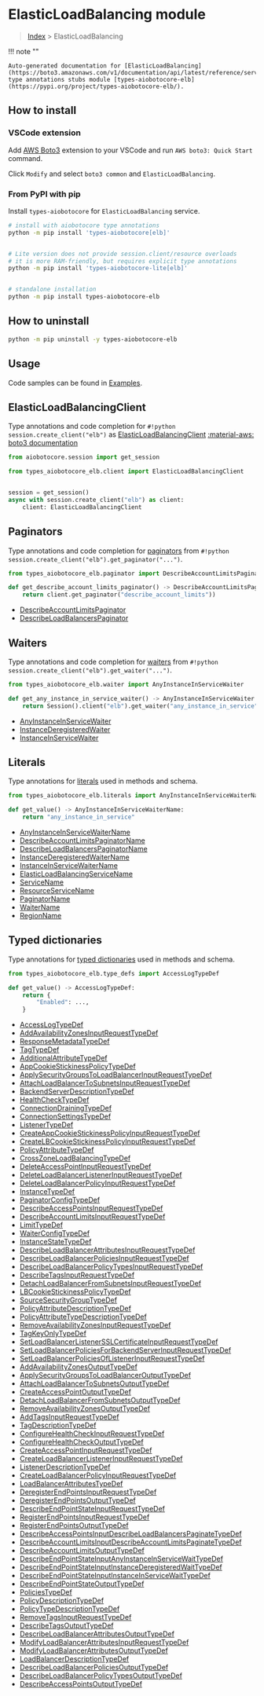 # ElasticLoadBalancing module

> [Index](../README.md) > ElasticLoadBalancing


!!! note ""

    Auto-generated documentation for [ElasticLoadBalancing](https://boto3.amazonaws.com/v1/documentation/api/latest/reference/services/elb.html#ElasticLoadBalancing)
    type annotations stubs module [types-aiobotocore-elb](https://pypi.org/project/types-aiobotocore-elb/).

## How to install

### VSCode extension

Add [AWS Boto3](https://marketplace.visualstudio.com/items?itemName=Boto3typed.boto3-ide)
extension to your VSCode and run `AWS boto3: Quick Start` command.

Click `Modify` and select `boto3 common` and `ElasticLoadBalancing`.

### From PyPI with pip

Install `types-aiobotocore` for `ElasticLoadBalancing` service.

```bash
# install with aiobotocore type annotations
python -m pip install 'types-aiobotocore[elb]'


# Lite version does not provide session.client/resource overloads
# it is more RAM-friendly, but requires explicit type annotations
python -m pip install 'types-aiobotocore-lite[elb]'


# standalone installation
python -m pip install types-aiobotocore-elb
```



## How to uninstall

```bash
python -m pip uninstall -y types-aiobotocore-elb
```

## Usage

Code samples can be found in [Examples](./usage.md).

## ElasticLoadBalancingClient

Type annotations and code completion for  `#!python session.create_client("elb")` as [ElasticLoadBalancingClient](./client.md)
[:material-aws: boto3 documentation](https://boto3.amazonaws.com/v1/documentation/api/latest/reference/services/elb.html#ElasticLoadBalancing.Client)

```python title="Usage example"
from aiobotocore.session import get_session

from types_aiobotocore_elb.client import ElasticLoadBalancingClient


session = get_session()
async with session.create_client("elb") as client:
    client: ElasticLoadBalancingClient
```


## Paginators

Type annotations and code completion for
[paginators](./paginators.md)
from `#!python session.create_client("elb").get_paginator("...")`.

```python title="Usage example"
from types_aiobotocore_elb.paginator import DescribeAccountLimitsPaginator

def get_describe_account_limits_paginator() -> DescribeAccountLimitsPaginator:
    return client.get_paginator("describe_account_limits"))
```

- [DescribeAccountLimitsPaginator](./paginators.md#describeaccountlimitspaginator)
- [DescribeLoadBalancersPaginator](./paginators.md#describeloadbalancerspaginator)




## Waiters

Type annotations and code completion for
[waiters](./waiters.md)
from `#!python session.create_client("elb").get_waiter("...")`.

```python title="Usage example"
from types_aiobotocore_elb.waiter import AnyInstanceInServiceWaiter

def get_any_instance_in_service_waiter() -> AnyInstanceInServiceWaiter:
    return Session().client("elb").get_waiter("any_instance_in_service")
```

- [AnyInstanceInServiceWaiter](./waiters.md#anyinstanceinservicewaiter)
- [InstanceDeregisteredWaiter](./waiters.md#instancederegisteredwaiter)
- [InstanceInServiceWaiter](./waiters.md#instanceinservicewaiter)






## Literals

Type annotations for [literals](./literals.md) used in methods and schema.

```python title="Usage example"
from types_aiobotocore_elb.literals import AnyInstanceInServiceWaiterName

def get_value() -> AnyInstanceInServiceWaiterName:
    return "any_instance_in_service"
```

- [AnyInstanceInServiceWaiterName](./literals.md#anyinstanceinservicewaitername)
- [DescribeAccountLimitsPaginatorName](./literals.md#describeaccountlimitspaginatorname)
- [DescribeLoadBalancersPaginatorName](./literals.md#describeloadbalancerspaginatorname)
- [InstanceDeregisteredWaiterName](./literals.md#instancederegisteredwaitername)
- [InstanceInServiceWaiterName](./literals.md#instanceinservicewaitername)
- [ElasticLoadBalancingServiceName](./literals.md#elasticloadbalancingservicename)
- [ServiceName](./literals.md#servicename)
- [ResourceServiceName](./literals.md#resourceservicename)
- [PaginatorName](./literals.md#paginatorname)
- [WaiterName](./literals.md#waitername)
- [RegionName](./literals.md#regionname)




## Typed dictionaries

Type annotations for [typed dictionaries](./type_defs.md) used in methods and schema.

```python title="Usage example"
from types_aiobotocore_elb.type_defs import AccessLogTypeDef

def get_value() -> AccessLogTypeDef:
    return {
        "Enabled": ...,
    }
```

- [AccessLogTypeDef](./type_defs.md#accesslogtypedef)
- [AddAvailabilityZonesInputRequestTypeDef](./type_defs.md#addavailabilityzonesinputrequesttypedef)
- [ResponseMetadataTypeDef](./type_defs.md#responsemetadatatypedef)
- [TagTypeDef](./type_defs.md#tagtypedef)
- [AdditionalAttributeTypeDef](./type_defs.md#additionalattributetypedef)
- [AppCookieStickinessPolicyTypeDef](./type_defs.md#appcookiestickinesspolicytypedef)
- [ApplySecurityGroupsToLoadBalancerInputRequestTypeDef](./type_defs.md#applysecuritygroupstoloadbalancerinputrequesttypedef)
- [AttachLoadBalancerToSubnetsInputRequestTypeDef](./type_defs.md#attachloadbalancertosubnetsinputrequesttypedef)
- [BackendServerDescriptionTypeDef](./type_defs.md#backendserverdescriptiontypedef)
- [HealthCheckTypeDef](./type_defs.md#healthchecktypedef)
- [ConnectionDrainingTypeDef](./type_defs.md#connectiondrainingtypedef)
- [ConnectionSettingsTypeDef](./type_defs.md#connectionsettingstypedef)
- [ListenerTypeDef](./type_defs.md#listenertypedef)
- [CreateAppCookieStickinessPolicyInputRequestTypeDef](./type_defs.md#createappcookiestickinesspolicyinputrequesttypedef)
- [CreateLBCookieStickinessPolicyInputRequestTypeDef](./type_defs.md#createlbcookiestickinesspolicyinputrequesttypedef)
- [PolicyAttributeTypeDef](./type_defs.md#policyattributetypedef)
- [CrossZoneLoadBalancingTypeDef](./type_defs.md#crosszoneloadbalancingtypedef)
- [DeleteAccessPointInputRequestTypeDef](./type_defs.md#deleteaccesspointinputrequesttypedef)
- [DeleteLoadBalancerListenerInputRequestTypeDef](./type_defs.md#deleteloadbalancerlistenerinputrequesttypedef)
- [DeleteLoadBalancerPolicyInputRequestTypeDef](./type_defs.md#deleteloadbalancerpolicyinputrequesttypedef)
- [InstanceTypeDef](./type_defs.md#instancetypedef)
- [PaginatorConfigTypeDef](./type_defs.md#paginatorconfigtypedef)
- [DescribeAccessPointsInputRequestTypeDef](./type_defs.md#describeaccesspointsinputrequesttypedef)
- [DescribeAccountLimitsInputRequestTypeDef](./type_defs.md#describeaccountlimitsinputrequesttypedef)
- [LimitTypeDef](./type_defs.md#limittypedef)
- [WaiterConfigTypeDef](./type_defs.md#waiterconfigtypedef)
- [InstanceStateTypeDef](./type_defs.md#instancestatetypedef)
- [DescribeLoadBalancerAttributesInputRequestTypeDef](./type_defs.md#describeloadbalancerattributesinputrequesttypedef)
- [DescribeLoadBalancerPoliciesInputRequestTypeDef](./type_defs.md#describeloadbalancerpoliciesinputrequesttypedef)
- [DescribeLoadBalancerPolicyTypesInputRequestTypeDef](./type_defs.md#describeloadbalancerpolicytypesinputrequesttypedef)
- [DescribeTagsInputRequestTypeDef](./type_defs.md#describetagsinputrequesttypedef)
- [DetachLoadBalancerFromSubnetsInputRequestTypeDef](./type_defs.md#detachloadbalancerfromsubnetsinputrequesttypedef)
- [LBCookieStickinessPolicyTypeDef](./type_defs.md#lbcookiestickinesspolicytypedef)
- [SourceSecurityGroupTypeDef](./type_defs.md#sourcesecuritygrouptypedef)
- [PolicyAttributeDescriptionTypeDef](./type_defs.md#policyattributedescriptiontypedef)
- [PolicyAttributeTypeDescriptionTypeDef](./type_defs.md#policyattributetypedescriptiontypedef)
- [RemoveAvailabilityZonesInputRequestTypeDef](./type_defs.md#removeavailabilityzonesinputrequesttypedef)
- [TagKeyOnlyTypeDef](./type_defs.md#tagkeyonlytypedef)
- [SetLoadBalancerListenerSSLCertificateInputRequestTypeDef](./type_defs.md#setloadbalancerlistenersslcertificateinputrequesttypedef)
- [SetLoadBalancerPoliciesForBackendServerInputRequestTypeDef](./type_defs.md#setloadbalancerpoliciesforbackendserverinputrequesttypedef)
- [SetLoadBalancerPoliciesOfListenerInputRequestTypeDef](./type_defs.md#setloadbalancerpoliciesoflistenerinputrequesttypedef)
- [AddAvailabilityZonesOutputTypeDef](./type_defs.md#addavailabilityzonesoutputtypedef)
- [ApplySecurityGroupsToLoadBalancerOutputTypeDef](./type_defs.md#applysecuritygroupstoloadbalanceroutputtypedef)
- [AttachLoadBalancerToSubnetsOutputTypeDef](./type_defs.md#attachloadbalancertosubnetsoutputtypedef)
- [CreateAccessPointOutputTypeDef](./type_defs.md#createaccesspointoutputtypedef)
- [DetachLoadBalancerFromSubnetsOutputTypeDef](./type_defs.md#detachloadbalancerfromsubnetsoutputtypedef)
- [RemoveAvailabilityZonesOutputTypeDef](./type_defs.md#removeavailabilityzonesoutputtypedef)
- [AddTagsInputRequestTypeDef](./type_defs.md#addtagsinputrequesttypedef)
- [TagDescriptionTypeDef](./type_defs.md#tagdescriptiontypedef)
- [ConfigureHealthCheckInputRequestTypeDef](./type_defs.md#configurehealthcheckinputrequesttypedef)
- [ConfigureHealthCheckOutputTypeDef](./type_defs.md#configurehealthcheckoutputtypedef)
- [CreateAccessPointInputRequestTypeDef](./type_defs.md#createaccesspointinputrequesttypedef)
- [CreateLoadBalancerListenerInputRequestTypeDef](./type_defs.md#createloadbalancerlistenerinputrequesttypedef)
- [ListenerDescriptionTypeDef](./type_defs.md#listenerdescriptiontypedef)
- [CreateLoadBalancerPolicyInputRequestTypeDef](./type_defs.md#createloadbalancerpolicyinputrequesttypedef)
- [LoadBalancerAttributesTypeDef](./type_defs.md#loadbalancerattributestypedef)
- [DeregisterEndPointsInputRequestTypeDef](./type_defs.md#deregisterendpointsinputrequesttypedef)
- [DeregisterEndPointsOutputTypeDef](./type_defs.md#deregisterendpointsoutputtypedef)
- [DescribeEndPointStateInputRequestTypeDef](./type_defs.md#describeendpointstateinputrequesttypedef)
- [RegisterEndPointsInputRequestTypeDef](./type_defs.md#registerendpointsinputrequesttypedef)
- [RegisterEndPointsOutputTypeDef](./type_defs.md#registerendpointsoutputtypedef)
- [DescribeAccessPointsInputDescribeLoadBalancersPaginateTypeDef](./type_defs.md#describeaccesspointsinputdescribeloadbalancerspaginatetypedef)
- [DescribeAccountLimitsInputDescribeAccountLimitsPaginateTypeDef](./type_defs.md#describeaccountlimitsinputdescribeaccountlimitspaginatetypedef)
- [DescribeAccountLimitsOutputTypeDef](./type_defs.md#describeaccountlimitsoutputtypedef)
- [DescribeEndPointStateInputAnyInstanceInServiceWaitTypeDef](./type_defs.md#describeendpointstateinputanyinstanceinservicewaittypedef)
- [DescribeEndPointStateInputInstanceDeregisteredWaitTypeDef](./type_defs.md#describeendpointstateinputinstancederegisteredwaittypedef)
- [DescribeEndPointStateInputInstanceInServiceWaitTypeDef](./type_defs.md#describeendpointstateinputinstanceinservicewaittypedef)
- [DescribeEndPointStateOutputTypeDef](./type_defs.md#describeendpointstateoutputtypedef)
- [PoliciesTypeDef](./type_defs.md#policiestypedef)
- [PolicyDescriptionTypeDef](./type_defs.md#policydescriptiontypedef)
- [PolicyTypeDescriptionTypeDef](./type_defs.md#policytypedescriptiontypedef)
- [RemoveTagsInputRequestTypeDef](./type_defs.md#removetagsinputrequesttypedef)
- [DescribeTagsOutputTypeDef](./type_defs.md#describetagsoutputtypedef)
- [DescribeLoadBalancerAttributesOutputTypeDef](./type_defs.md#describeloadbalancerattributesoutputtypedef)
- [ModifyLoadBalancerAttributesInputRequestTypeDef](./type_defs.md#modifyloadbalancerattributesinputrequesttypedef)
- [ModifyLoadBalancerAttributesOutputTypeDef](./type_defs.md#modifyloadbalancerattributesoutputtypedef)
- [LoadBalancerDescriptionTypeDef](./type_defs.md#loadbalancerdescriptiontypedef)
- [DescribeLoadBalancerPoliciesOutputTypeDef](./type_defs.md#describeloadbalancerpoliciesoutputtypedef)
- [DescribeLoadBalancerPolicyTypesOutputTypeDef](./type_defs.md#describeloadbalancerpolicytypesoutputtypedef)
- [DescribeAccessPointsOutputTypeDef](./type_defs.md#describeaccesspointsoutputtypedef)

